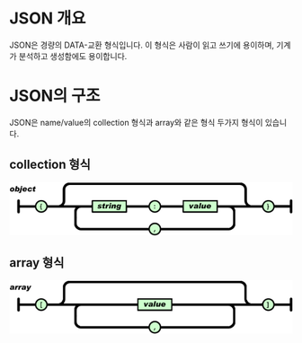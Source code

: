 # JSON 개요
JSON은 경량의 DATA-교환 형식입니다. 이 형식은 사람이 읽고 쓰기에 용이하며, 기계가 분석하고 생성함에도 용이합니다. 
# JSON의 구조
JSON은 name/value의 collection 형식과 array와 같은 형식 두가지 형식이 있습니다.

## collection 형식
![collection 형식](images/object.gif)

## array 형식
![array 형식](images/array.gif)